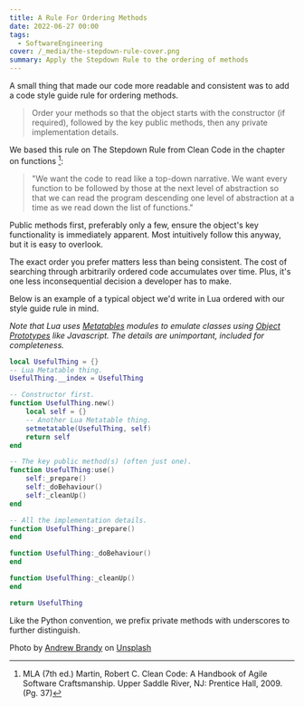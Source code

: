 ```yaml
---
title: A Rule For Ordering Methods
date: 2022-06-27 00:00
tags:
  - SoftwareEngineering
cover: /_media/the-stepdown-rule-cover.png
summary: Apply the Stepdown Rule to the ordering of methods
---
```


A small thing that made our code more readable and consistent was to add a code style guide rule for ordering methods.

> Order your methods so that the object starts with the constructor (if required), followed by the key public methods, then any private implementation details.

We based this rule on The Stepdown Rule from Clean Code in the chapter on functions [^1]:

> "We want the code to read like a top-down narrative. We want every function to be followed by those at the next level of abstraction so that we can read the program descending one level of abstraction at a time as we read down the list of functions."

Public methods first, preferably only a few, ensure the object's key functionality is immediately apparent. Most intuitively follow this anyway, but it is easy to overlook.

The exact order you prefer matters less than being consistent. The cost of searching through arbitrarily ordered code accumulates over time. Plus, it's one less inconsequential decision a developer has to make.

Below is an example of a typical object we'd write in Lua ordered with our style guide rule in mind.

*Note that Lua uses [Metatables](metatables.md) modules to emulate classes using [Object Prototypes](object-prototypes.md) like Javascript. The details are unimportant, included for completeness.*

```lua
local UsefulThing = {}
-- Lua Metatable thing.
UsefulThing.__index = UsefulThing

-- Constructor first.
function UsefulThing.new()
    local self = {}
    -- Another Lua Metatable thing.
    setmetatable(UsefulThing, self)
    return self
end

-- The key public method(s) (often just one).
function UsefulThing:use()
    self:_prepare()
    self:_doBehaviour()
    self:_cleanUp()
end

-- All the implementation details.
function UsefulThing:_prepare()
end

function UsefulThing:_doBehaviour()
end

function UsefulThing:_cleanUp()
end

return UsefulThing
```

Like the Python convention, we prefix private methods with underscores to further distinguish.

Photo by <a href="https://unsplash.com/@andrew23brandy?utm_source=unsplash&utm_medium=referral&utm_content=creditCopyText">Andrew Brandy</a> on <a href="https://unsplash.com/s/photos/complexity-step?utm_source=unsplash&utm_medium=referral&utm_content=creditCopyText">Unsplash</a>
  
[^1]: MLA (7th ed.) Martin, Robert C. Clean Code: A Handbook of Agile Software Craftsmanship. Upper Saddle River, NJ: Prentice Hall, 2009. (Pg. 37)